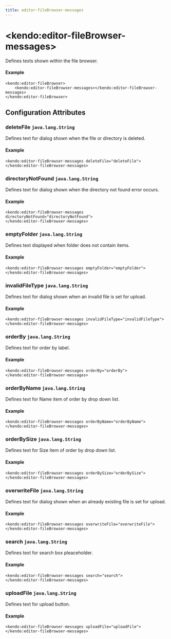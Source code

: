 ```yaml
---
title: editor-fileBrowser-messages
---
```


# \<kendo:editor-fileBrowser-messages\>

Defines texts shown within the file browser.

#### Example
    <kendo:editor-fileBrowser>
        <kendo:editor-fileBrowser-messages></kendo:editor-fileBrowser-messages>
    </kendo:editor-fileBrowser>

## Configuration Attributes

### deleteFile `java.lang.String`

Defines text for dialog shown when the file or directory is deleted.

#### Example
    <kendo:editor-fileBrowser-messages deleteFile="deleteFile">
    </kendo:editor-fileBrowser-messages>

### directoryNotFound `java.lang.String`

Defines text for dialog shown when the directory not found error occurs.

#### Example
    <kendo:editor-fileBrowser-messages directoryNotFound="directoryNotFound">
    </kendo:editor-fileBrowser-messages>

### emptyFolder `java.lang.String`

Defines text displayed when folder does not contain items.

#### Example
    <kendo:editor-fileBrowser-messages emptyFolder="emptyFolder">
    </kendo:editor-fileBrowser-messages>

### invalidFileType `java.lang.String`

Defines text for dialog shown when an invalid file is set for upload.

#### Example
    <kendo:editor-fileBrowser-messages invalidFileType="invalidFileType">
    </kendo:editor-fileBrowser-messages>

### orderBy `java.lang.String`

Defines text for order by label.

#### Example
    <kendo:editor-fileBrowser-messages orderBy="orderBy">
    </kendo:editor-fileBrowser-messages>

### orderByName `java.lang.String`

Defines text for Name item of order by drop down list.

#### Example
    <kendo:editor-fileBrowser-messages orderByName="orderByName">
    </kendo:editor-fileBrowser-messages>

### orderBySize `java.lang.String`

Defines text for Size item of order by drop down list.

#### Example
    <kendo:editor-fileBrowser-messages orderBySize="orderBySize">
    </kendo:editor-fileBrowser-messages>

### overwriteFile `java.lang.String`

Defines text for dialog shown when an already existing file is set for upload.

#### Example
    <kendo:editor-fileBrowser-messages overwriteFile="overwriteFile">
    </kendo:editor-fileBrowser-messages>

### search `java.lang.String`

Defines text for search box pleaceholder.

#### Example
    <kendo:editor-fileBrowser-messages search="search">
    </kendo:editor-fileBrowser-messages>

### uploadFile `java.lang.String`

Defines text for upload button.

#### Example
    <kendo:editor-fileBrowser-messages uploadFile="uploadFile">
    </kendo:editor-fileBrowser-messages>

